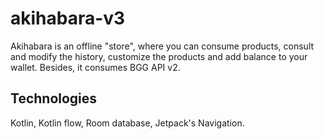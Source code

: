 # akihabara-v3

Akihabara is an offline "store", where you can consume products, consult and modify the history, 
customize the products and add balance to your wallet. Besides, it consumes BGG API v2.

## Technologies
Kotlin, Kotlin flow, Room database, Jetpack's Navigation.